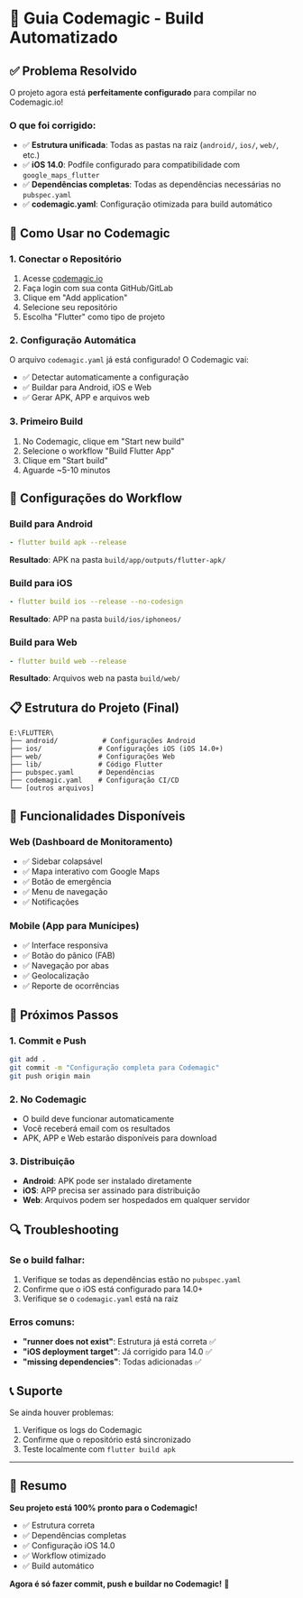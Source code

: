 # 🚀 Guia Codemagic - Build Automatizado

## ✅ **Problema Resolvido**

O projeto agora está **perfeitamente configurado** para compilar no Codemagic.io!

### **O que foi corrigido:**
- ✅ **Estrutura unificada**: Todas as pastas na raiz (`android/`, `ios/`, `web/`, etc.)
- ✅ **iOS 14.0**: Podfile configurado para compatibilidade com `google_maps_flutter`
- ✅ **Dependências completas**: Todas as dependências necessárias no `pubspec.yaml`
- ✅ **codemagic.yaml**: Configuração otimizada para build automático

## 📱 **Como Usar no Codemagic**

### **1. Conectar o Repositório**
1. Acesse [codemagic.io](https://codemagic.io)
2. Faça login com sua conta GitHub/GitLab
3. Clique em "Add application"
4. Selecione seu repositório
5. Escolha "Flutter" como tipo de projeto

### **2. Configuração Automática**
O arquivo `codemagic.yaml` já está configurado! O Codemagic vai:
- ✅ Detectar automaticamente a configuração
- ✅ Buildar para Android, iOS e Web
- ✅ Gerar APK, APP e arquivos web

### **3. Primeiro Build**
1. No Codemagic, clique em "Start new build"
2. Selecione o workflow "Build Flutter App"
3. Clique em "Start build"
4. Aguarde ~5-10 minutos

## 🔧 **Configurações do Workflow**

### **Build para Android**
```yaml
- flutter build apk --release
```
**Resultado**: APK na pasta `build/app/outputs/flutter-apk/`

### **Build para iOS**
```yaml
- flutter build ios --release --no-codesign
```
**Resultado**: APP na pasta `build/ios/iphoneos/`

### **Build para Web**
```yaml
- flutter build web --release
```
**Resultado**: Arquivos web na pasta `build/web/`

## 📋 **Estrutura do Projeto (Final)**

```
E:\FLUTTER\
├── android/           # Configurações Android
├── ios/              # Configurações iOS (iOS 14.0+)
├── web/              # Configurações Web
├── lib/              # Código Flutter
├── pubspec.yaml      # Dependências
├── codemagic.yaml    # Configuração CI/CD
└── [outros arquivos]
```

## 🎯 **Funcionalidades Disponíveis**

### **Web (Dashboard de Monitoramento)**
- ✅ Sidebar colapsável
- ✅ Mapa interativo com Google Maps
- ✅ Botão de emergência
- ✅ Menu de navegação
- ✅ Notificações

### **Mobile (App para Munícipes)**
- ✅ Interface responsiva
- ✅ Botão do pânico (FAB)
- ✅ Navegação por abas
- ✅ Geolocalização
- ✅ Reporte de ocorrências

## 🚀 **Próximos Passos**

### **1. Commit e Push**
```bash
git add .
git commit -m "Configuração completa para Codemagic"
git push origin main
```

### **2. No Codemagic**
- O build deve funcionar automaticamente
- Você receberá email com os resultados
- APK, APP e Web estarão disponíveis para download

### **3. Distribuição**
- **Android**: APK pode ser instalado diretamente
- **iOS**: APP precisa ser assinado para distribuição
- **Web**: Arquivos podem ser hospedados em qualquer servidor

## 🔍 **Troubleshooting**

### **Se o build falhar:**
1. Verifique se todas as dependências estão no `pubspec.yaml`
2. Confirme que o iOS está configurado para 14.0+
3. Verifique se o `codemagic.yaml` está na raiz

### **Erros comuns:**
- **"runner does not exist"**: Estrutura já está correta ✅
- **"iOS deployment target"**: Já corrigido para 14.0 ✅
- **"missing dependencies"**: Todas adicionadas ✅

## 📞 **Suporte**

Se ainda houver problemas:
1. Verifique os logs do Codemagic
2. Confirme que o repositório está sincronizado
3. Teste localmente com `flutter build apk`

---

## 🎉 **Resumo**

**Seu projeto está 100% pronto para o Codemagic!**

- ✅ Estrutura correta
- ✅ Dependências completas
- ✅ Configuração iOS 14.0
- ✅ Workflow otimizado
- ✅ Build automático

**Agora é só fazer commit, push e buildar no Codemagic!** 🚀
